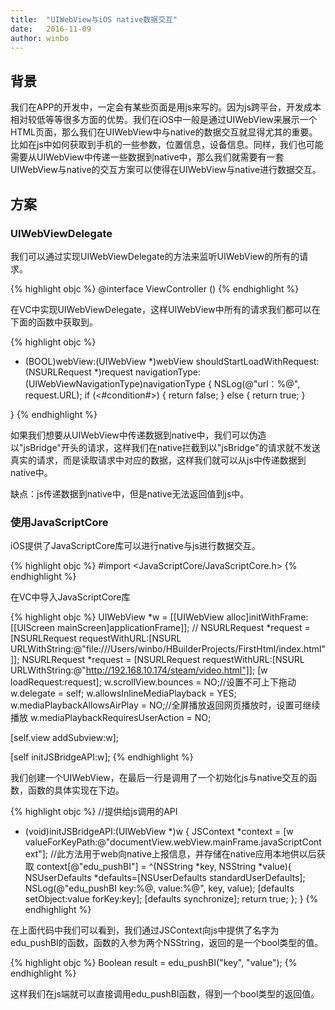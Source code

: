 ```yaml
---
title:  "UIWebView与iOS native数据交互"
date:   2016-11-09
author: winbo
---
```


## 背景

我们在APP的开发中，一定会有某些页面是用js来写的。因为js跨平台，开发成本相对较低等等很多方面的优势。我们在iOS中一般是通过UIWebView来展示一个HTML页面，那么我们在UIWebView中与native的数据交互就显得尤其的重要。比如在js中如何获取到手机的一些参数，位置信息，设备信息。同样，我们也可能需要从UIWebView中传递一些数据到native中，那么我们就需要有一套UIWebView与native的交互方案可以使得在UIWebView与native进行数据交互。

## 方案

### UIWebViewDelegate

我们可以通过实现UIWebViewDelegate的方法来监听UIWebView的所有的请求。

{% highlight objc %}
@interface ViewController ()<UIWebViewDelegate>
{% endhighlight %}

在VC中实现UIWebViewDelegate，这样UIWebView中所有的请求我们都可以在下面的函数中获取到。

{% highlight objc %}
- (BOOL)webView:(UIWebView *)webView shouldStartLoadWithRequest:(NSURLRequest *)request navigationType:(UIWebViewNavigationType)navigationType {
    NSLog(@"url：%@", request.URL);
    if (<#condition#>) {
        return false;
    } else {
        return true;
    }
    
}
{% endhighlight %}

如果我们想要从UIWebView中传递数据到native中，我们可以伪造以"jsBridge"开头的请求，这样我们在native拦截到以"jsBridge"的请求就不发送真实的请求，而是读取请求中对应的数据，这样我们就可以从js中传递数据到native中。

缺点：js传递数据到native中，但是native无法返回值到js中。

### 使用JavaScriptCore
iOS提供了JavaScriptCore库可以进行native与js进行数据交互。

{% highlight objc %}
#import <JavaScriptCore/JavaScriptCore.h>
{% endhighlight %}

在VC中导入JavaScriptCore库


{% highlight objc %}
UIWebView *w = [[UIWebView alloc]initWithFrame:[[UIScreen mainScreen]applicationFrame]];
// NSURLRequest *request =[NSURLRequest requestWithURL:[NSURL URLWithString:@"file:///Users/winbo/HBuilderProjects/FirstHtml/index.html"]];
NSURLRequest *request = [NSURLRequest requestWithURL:[NSURL URLWithString:@"http://192.168.10.174/steam/video.html"]];
[w loadRequest:request];
w.scrollView.bounces = NO;//设置不可上下拖动
w.delegate = self;
w.allowsInlineMediaPlayback = YES;
w.mediaPlaybackAllowsAirPlay = NO;//全屏播放返回网页播放时，设置可继续播放
w.mediaPlaybackRequiresUserAction = NO;

[self.view addSubview:w];

[self initJSBridgeAPI:w];
{% endhighlight %}

我们创建一个UIWebView，在最后一行是调用了一个初始化js与native交互的函数，函数的具体实现在下边。

{% highlight objc %}
//提供给js调用的API
- (void)initJSBridgeAPI:(UIWebView *)w {
    JSContext *context = [w valueForKeyPath:@"documentView.webView.mainFrame.javaScriptContext"];
    //此方法用于web向native上报信息，并存储在native应用本地供以后获取
    context[@"edu_pushBI"] = ^(NSString *key, NSString *value){
        NSUserDefaults *defaults=[NSUserDefaults standardUserDefaults];
        NSLog(@"edu_pushBI key:%@, value:%@", key, value);
        [defaults setObject:value forKey:key];
        [defaults synchronize];
        return true;
    };
}
{% endhighlight %}

在上面代码中我们可以看到，我们通过JSContext向js中提供了名字为edu_pushBI的函数，函数的入参为两个NSString，返回的是一个bool类型的值。

{% highlight objc %}
Boolean result = edu_pushBI("key", "value");
{% endhighlight %}

这样我们在js端就可以直接调用edu_pushBI函数，得到一个bool类型的返回值。
